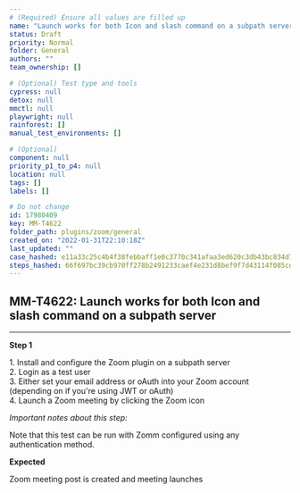 ```yaml
---
# (Required) Ensure all values are filled up
name: "Launch works for both Icon and slash command on a subpath server"
status: Draft
priority: Normal
folder: General
authors: ""
team_ownership: []

# (Optional) Test type and tools
cypress: null
detox: null
mmctl: null
playwright: null
rainforest: []
manual_test_environments: []

# (Optional)
component: null
priority_p1_to_p4: null
location: null
tags: []
labels: []

# Do not change
id: 17980409
key: MM-T4622
folder_path: plugins/zoom/general
created_on: "2022-01-31T22:10:18Z"
last_updated: ""
case_hashed: e11a33c25c4b4f38febbaff1e0c3770c341afaa3ed620c3db43bc834d74907b6cee30585da25330dd4ef4d1b75a80a81
steps_hashed: 66f697bc39cb970ff278b2491233caef4e231d8bef9f7d43114f085cdd7844a0b170b702c8369609d172def0aab878f7
---
```


## MM-T4622: Launch works for both Icon and slash command on a subpath server

---

**Step 1**

1\. Install and configure the Zoom plugin on a subpath server\
2\. Login as a test user\
3\. Either set your email address or oAuth into your Zoom account (depending on if you're using JWT or oAuth)\
4\. Launch a Zoom meeting by clicking the Zoom icon

_Important notes about this step:_

Note that this test can be run with Zomm configured using any authentication method.

**Expected**

Zoom meeting post is created and meeting launches
